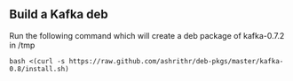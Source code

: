 ## Build a Kafka deb

Run the following command which will create a deb package of kafka-0.7.2 in /tmp

```
bash <(curl -s https://raw.github.com/ashrithr/deb-pkgs/master/kafka-0.8/install.sh)
```
